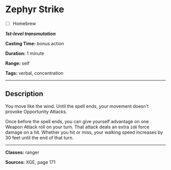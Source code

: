 # Zephyr Strike

- [ ] Homebrew

***1st-level transmutation***

**Casting Time:** bonus action

**Duration:** 1 minute

**Range:** self

**Tags:** verbal, concentration

---

## Description
You move like the wind.
Until the spell ends, your movement doesn't provoke Opportunity Attacks.

Once before the spell ends, you can give yourself advantage on one Weapon Attack roll on your turn.
That attack deals an extra `1d8` force damage on a hit.
Whether you hit or miss, your walking speed increases by 30 feet until the end of that turn.

---

**Classes:** ranger

**Sources:** XGE, page 171

